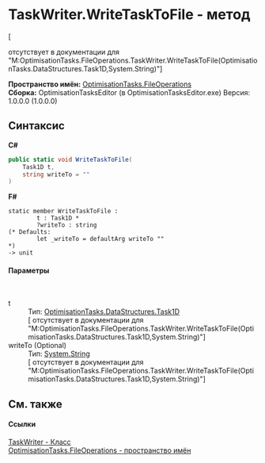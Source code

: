 # TaskWriter.WriteTaskToFile - метод
 

\[<summary> отсутствует в документации для "M:OptimisationTasks.FileOperations.TaskWriter.WriteTaskToFile(OptimisationTasks.DataStructures.Task1D,System.String)"\]

**Пространство имён:**&nbsp;<a href="N_OptimisationTasks_FileOperations">OptimisationTasks.FileOperations</a><br />**Сборка:**&nbsp;OptimisationTasksEditor (в OptimisationTasksEditor.exe) Версия: 1.0.0.0 (1.0.0.0)

## Синтаксис

**C#**<br />
``` C#
public static void WriteTaskToFile(
	Task1D t,
	string writeTo = ""
)
```

**F#**<br />
``` F#
static member WriteTaskToFile : 
        t : Task1D * 
        ?writeTo : string 
(* Defaults:
        let _writeTo = defaultArg writeTo ""
*)
-> unit 

```


#### Параметры
&nbsp;<dl><dt>t</dt><dd>Тип:&nbsp;<a href="T_OptimisationTasks_DataStructures_Task1D">OptimisationTasks.DataStructures.Task1D</a><br />\[<param name="t"/> отсутствует в документации для "M:OptimisationTasks.FileOperations.TaskWriter.WriteTaskToFile(OptimisationTasks.DataStructures.Task1D,System.String)"\]</dd><dt>writeTo (Optional)</dt><dd>Тип:&nbsp;<a href="http://msdn2.microsoft.com/ru-ru/library/s1wwdcbf" target="_blank">System.String</a><br />\[<param name="writeTo"/> отсутствует в документации для "M:OptimisationTasks.FileOperations.TaskWriter.WriteTaskToFile(OptimisationTasks.DataStructures.Task1D,System.String)"\]</dd></dl>

## См. также


#### Ссылки
<a href="T_OptimisationTasks_FileOperations_TaskWriter">TaskWriter - Класс</a><br /><a href="N_OptimisationTasks_FileOperations">OptimisationTasks.FileOperations - пространство имён</a><br />